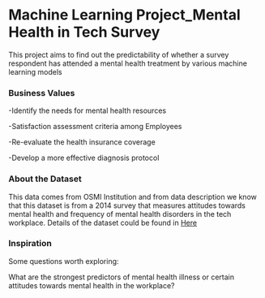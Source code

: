 # Machine Learning Project_Mental Health in Tech Survey

This project aims to find out the predictability of whether a survey respondent has attended a mental health treatment by various machine learning models 

### Business Values

-Identify the needs for mental health resources

-Satisfaction assessment criteria among Employees 

-Re-evaluate the health insurance coverage

-Develop a more effective diagnosis protocol



### About the Dataset

This data comes from OSMI Institution and from data description we know that this dataset is from a 2014 survey that measures attitudes towards mental health and frequency of mental health disorders in the tech workplace.
Details of the dataset could be found in <a href="https://www.kaggle.com/osmi/mental-health-in-tech-survey">Here</a>

### Inspiration
Some questions worth exploring:

What are the strongest predictors of mental health illness or certain attitudes towards mental health in the workplace?
